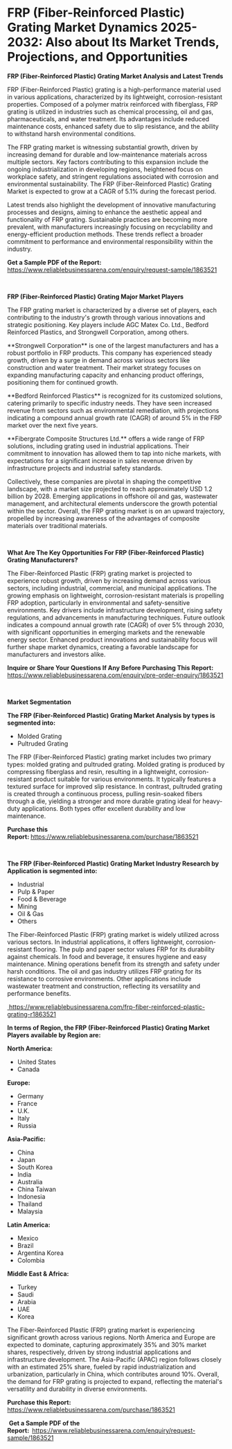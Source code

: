 <p><h1>FRP (Fiber-Reinforced Plastic) Grating Market Dynamics 2025-2032: Also about Its Market Trends, Projections, and Opportunities</h1></p><p><strong>FRP (Fiber-Reinforced Plastic) Grating Market Analysis and Latest Trends</strong></p>
<p><p>FRP (Fiber-Reinforced Plastic) grating is a high-performance material used in various applications, characterized by its lightweight, corrosion-resistant properties. Composed of a polymer matrix reinforced with fiberglass, FRP grating is utilized in industries such as chemical processing, oil and gas, pharmaceuticals, and water treatment. Its advantages include reduced maintenance costs, enhanced safety due to slip resistance, and the ability to withstand harsh environmental conditions.</p><p>The FRP grating market is witnessing substantial growth, driven by increasing demand for durable and low-maintenance materials across multiple sectors. Key factors contributing to this expansion include the ongoing industrialization in developing regions, heightened focus on workplace safety, and stringent regulations associated with corrosion and environmental sustainability. The FRP (Fiber-Reinforced Plastic) Grating Market is expected to grow at a CAGR of 5.1% during the forecast period.</p><p>Latest trends also highlight the development of innovative manufacturing processes and designs, aiming to enhance the aesthetic appeal and functionality of FRP grating. Sustainable practices are becoming more prevalent, with manufacturers increasingly focusing on recyclability and energy-efficient production methods. These trends reflect a broader commitment to performance and environmental responsibility within the industry.</p></p>
<p><strong>Get a Sample PDF of the Report:&nbsp;</strong> <a href="https://www.reliablebusinessarena.com/enquiry/request-sample/1863521?utm_campaign=3297&utm_medium=2&utm_source=Github&utm_content=ia&utm_term=16042025&utm_id=frp-fiber-reinforced-plastic-grating">https://www.reliablebusinessarena.com/enquiry/request-sample/1863521</a></p>
<p>&nbsp;</p>
<p><strong>FRP (Fiber-Reinforced Plastic) Grating Major Market Players</strong></p>
<p><p>The FRP grating market is characterized by a diverse set of players, each contributing to the industry's growth through various innovations and strategic positioning. Key players include AGC Matex Co. Ltd., Bedford Reinforced Plastics, and Strongwell Corporation, among others. </p><p>**Strongwell Corporation** is one of the largest manufacturers and has a robust portfolio in FRP products. This company has experienced steady growth, driven by a surge in demand across various sectors like construction and water treatment. Their market strategy focuses on expanding manufacturing capacity and enhancing product offerings, positioning them for continued growth.</p><p>**Bedford Reinforced Plastics** is recognized for its customized solutions, catering primarily to specific industry needs. They have seen increased revenue from sectors such as environmental remediation, with projections indicating a compound annual growth rate (CAGR) of around 5% in the FRP market over the next five years.</p><p>**Fibergrate Composite Structures Ltd.** offers a wide range of FRP solutions, including grating used in industrial applications. Their commitment to innovation has allowed them to tap into niche markets, with expectations for a significant increase in sales revenue driven by infrastructure projects and industrial safety standards.</p><p>Collectively, these companies are pivotal in shaping the competitive landscape, with a market size projected to reach approximately USD 1.2 billion by 2028. Emerging applications in offshore oil and gas, wastewater management, and architectural elements underscore the growth potential within the sector. Overall, the FRP grating market is on an upward trajectory, propelled by increasing awareness of the advantages of composite materials over traditional materials.</p></p>
<p>&nbsp;</p>
<p><strong>What Are The Key Opportunities For FRP (Fiber-Reinforced Plastic) Grating Manufacturers?</strong></p>
<p><p>The Fiber-Reinforced Plastic (FRP) grating market is projected to experience robust growth, driven by increasing demand across various sectors, including industrial, commercial, and municipal applications. The growing emphasis on lightweight, corrosion-resistant materials is propelling FRP adoption, particularly in environmental and safety-sensitive environments. Key drivers include infrastructure development, rising safety regulations, and advancements in manufacturing techniques. Future outlook indicates a compound annual growth rate (CAGR) of over 5% through 2030, with significant opportunities in emerging markets and the renewable energy sector. Enhanced product innovations and sustainability focus will further shape market dynamics, creating a favorable landscape for manufacturers and investors alike.</p></p>
<p><strong>Inquire or Share Your Questions If Any Before Purchasing This Report:</strong> <a href="https://www.reliablebusinessarena.com/enquiry/pre-order-enquiry/1863521?utm_campaign=3297&utm_medium=2&utm_source=Github&utm_content=ia&utm_term=16042025&utm_id=frp-fiber-reinforced-plastic-grating">https://www.reliablebusinessarena.com/enquiry/pre-order-enquiry/1863521</a></p>
<p>&nbsp;</p>
<p><strong>Market Segmentation</strong></p>
<p><strong>The FRP (Fiber-Reinforced Plastic) Grating Market Analysis by types is segmented into:</strong></p>
<p><ul><li>Molded Grating</li><li>Pultruded Grating</li></ul></p>
<p><p>The FRP (Fiber-Reinforced Plastic) grating market includes two primary types: molded grating and pultruded grating. Molded grating is produced by compressing fiberglass and resin, resulting in a lightweight, corrosion-resistant product suitable for various environments. It typically features a textured surface for improved slip resistance. In contrast, pultruded grating is created through a continuous process, pulling resin-soaked fibers through a die, yielding a stronger and more durable grating ideal for heavy-duty applications. Both types offer excellent durability and low maintenance.</p></p>
<p><strong>Purchase this Report:&nbsp;</strong><a href="https://www.reliablebusinessarena.com/purchase/1863521?utm_campaign=3297&utm_medium=2&utm_source=Github&utm_content=ia&utm_term=16042025&utm_id=frp-fiber-reinforced-plastic-grating">https://www.reliablebusinessarena.com/purchase/1863521</a></p>
<p>&nbsp;</p>
<p><strong>The FRP (Fiber-Reinforced Plastic) Grating Market Industry Research by Application is segmented into:</strong></p>
<p><ul><li>Industrial</li><li>Pulp & Paper</li><li>Food & Beverage</li><li>Mining</li><li>Oil & Gas</li><li>Others</li></ul></p>
<p><p>The Fiber-Reinforced Plastic (FRP) grating market is widely utilized across various sectors. In industrial applications, it offers lightweight, corrosion-resistant flooring. The pulp and paper sector values FRP for its durability against chemicals. In food and beverage, it ensures hygiene and easy maintenance. Mining operations benefit from its strength and safety under harsh conditions. The oil and gas industry utilizes FRP grating for its resistance to corrosive environments. Other applications include wastewater treatment and construction, reflecting its versatility and performance benefits.</p></p>
<p><a href="https://www.reliablebusinessarena.com/frp-fiber-reinforced-plastic-grating-r1863521?utm_campaign=3297&utm_medium=2&utm_source=Github&utm_content=ia&utm_term=16042025&utm_id=frp-fiber-reinforced-plastic-grating">&nbsp;https://www.reliablebusinessarena.com/frp-fiber-reinforced-plastic-grating-r1863521</a></p>
<p><strong>In terms of Region, the FRP (Fiber-Reinforced Plastic) Grating Market Players available by Region are:</strong></p>
<p>
    <p> <strong> North America: </strong>
        <ul>
            <li>United States</li>
            <li>Canada</li>
        </ul>
        </p> 
    <p> <strong> Europe: </strong>
        <ul>
            <li>Germany</li>
            <li>France</li>
            <li>U.K.</li>
            <li>Italy</li>
            <li>Russia</li>
        </ul>
        </p> 
    <p> <strong> Asia-Pacific: </strong>
        <ul>
            <li>China</li>
            <li>Japan</li>
            <li>South Korea</li>
            <li>India</li>
            <li>Australia</li>
            <li>China Taiwan</li>
            <li>Indonesia</li>
            <li>Thailand</li>
            <li>Malaysia</li>
        </ul>
        </p> 
    <p> <strong> Latin America: </strong>
        <ul>
            <li>Mexico</li>
            <li>Brazil</li>
            <li>Argentina Korea</li>
            <li>Colombia</li>
        </ul>
        </p> 
    <p> <strong> Middle East & Africa: </strong>
        <ul>
            <li>Turkey</li>
            <li>Saudi</li>
            <li>Arabia</li>
            <li>UAE</li>
            <li>Korea</li>
        </ul>
    </p>
    </p>
<p><p>The Fiber-Reinforced Plastic (FRP) grating market is experiencing significant growth across various regions. North America and Europe are expected to dominate, capturing approximately 35% and 30% market shares, respectively, driven by strong industrial applications and infrastructure development. The Asia-Pacific (APAC) region follows closely with an estimated 25% share, fueled by rapid industrialization and urbanization, particularly in China, which contributes around 10%. Overall, the demand for FRP grating is projected to expand, reflecting the material's versatility and durability in diverse environments.</p></p>
<p><strong>Purchase this Report: </strong><a href="https://www.reliablebusinessarena.com/purchase/1863521?utm_campaign=3297&utm_medium=2&utm_source=Github&utm_content=ia&utm_term=16042025&utm_id=frp-fiber-reinforced-plastic-grating">https://www.reliablebusinessarena.com/purchase/1863521</a></p>
<p>&nbsp;<strong>Get a Sample PDF of the Report:&nbsp;&nbsp;</strong><a href="https://www.reliablebusinessarena.com/enquiry/request-sample/1863521?utm_campaign=3297&utm_medium=2&utm_source=Github&utm_content=ia&utm_term=16042025&utm_id=frp-fiber-reinforced-plastic-grating">https://www.reliablebusinessarena.com/enquiry/request-sample/1863521</a></p>
<p><strong></strong></p>
<p><p></p><p></p><p></p></p>